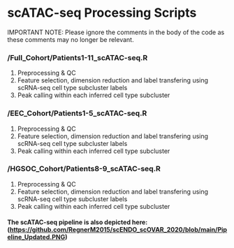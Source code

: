 # scATAC-seq Processing Scripts

IMPORTANT NOTE: Please ignore the comments in the body of the code as these comments may no longer be relevant. 

### /Full_Cohort/Patients1-11_scATAC-seq.R
1. Preprocessing & QC
1. Feature selection, dimension reduction and label transfering using scRNA-seq cell type subcluster labels
1. Peak calling within each inferred cell type subcluster

### /EEC_Cohort/Patients1-5_scATAC-seq.R
1. Preprocessing & QC
1. Feature selection, dimension reduction and label transfering using scRNA-seq cell type subcluster labels
1. Peak calling within each inferred cell type subcluster

### /HGSOC_Cohort/Patients8-9_scATAC-seq.R
1. Preprocessing & QC
1. Feature selection, dimension reduction and label transfering using scRNA-seq cell type subcluster labels
1. Peak calling within each inferred cell type subcluster


#### The scATAC-seq pipeline is also depicted here: (https://github.com/RegnerM2015/scENDO_scOVAR_2020/blob/main/Pipeline_Updated.PNG)
